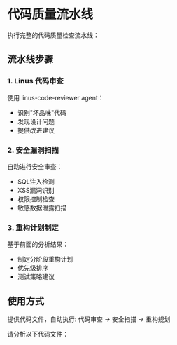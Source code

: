 # 代码质量流水线

执行完整的代码质量检查流水线：

## 流水线步骤

### 1. Linus 代码审查
使用 linus-code-reviewer agent：
- 识别"坏品味"代码
- 发现设计问题
- 提供改进建议

### 2. 安全漏洞扫描
自动进行安全审查：
- SQL注入检测
- XSS漏洞识别
- 权限控制检查
- 敏感数据泄露扫描

### 3. 重构计划制定
基于前面的分析结果：
- 制定分阶段重构计划
- 优先级排序
- 测试策略建议

## 使用方式
提供代码文件，自动执行: 代码审查 → 安全扫描 → 重构规划

请分析以下代码文件：